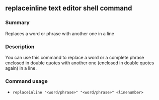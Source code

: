## replaceinline text editor shell command

### Summary

Replaces a word or phrase with another one in a line

### Description

You can use this command to replace a word or a complete phrase enclosed in double quotes with another one (enclosed in double quotes again) in a line.

### Command usage

* `replaceinline "<word/phrase>" "<word/phrase>" <linenumber>`